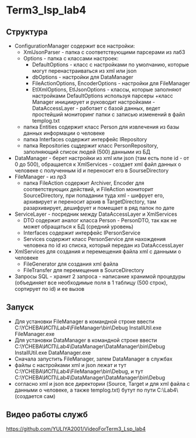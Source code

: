 # Term3_Isp_lab4
## Структура
- ConfigurationManager содержит все настройки:
  + XmlJsonParser - папка с соответствующими парсерами из лаб3
  + Options - папка с классами настроек:
     + DefaultOptions - класс с настройками по умолчанию, которые могут перенастраиваться из xml или json
     + dbOptions - настройки для DataManager
     + FileActionOptions, EncoderOptions - настройки для FileManager
     + EtlXmlOptions, EtlJsonOptions - классы, которые заполняют настройками DefaultOptions используя парсеры
  +класс Manager инициирует и руководит настройками
-DataAccessLayer - работает с базой данных, ведет простейший мониторинг папки с записью изменений в файл templog.txt
  + папка Entities содержит класс Person для извлечения из базы данных информации о человеке
  + папка Interfaces содержит интерфейс IRepository
  + папка Repositories сщдержит класс PersonRepository, заполняющий список людей (500) данными из БД
- DataManager - берет настройки из xml или json (там есть поле id - от 0 до 500), обращается к XmlServices - создает 
xml файл данных о человеке с полученным id и переносит его в SourseDirectory
- FileManager - из лр3
  + папка FileAction содержит Archiver, Encoder для соответствующих действий, и FileAction мониторит SourceDirectory, при попадании туда xml - 
  шифрует его, архивирует и переносит архив в TargetDirectory, там разархивирует, дешифрует и помещает в ряд папок по дате
- ServiceLayer - посредник между DataAccessLayer и XmlServices
  + DTO содержит аналог класса Person - PersonDTO, так как не может обращаться к БД (средний уровень)
  + Interfaces содержит интерфейс IPersonService
  + Services содержит класс PersonService для нахождения человека по id из списка, который передан из DataAccessLayer
- XmlServices для создания и перемещения файла xml с данными о человеке
  + FileGenerator для создания xml файла
  + FileTransfer для перемещения в SourceDirectory
- Запросы SQL - хранит 2 запроса - написание хранимой процедуры (объединяет все необходимые поля в 1 таблицу (500 строк), сортирует по id) и ее вызов
## Запуск
- Для установки FileManager в командной строке ввести 
  C:\YCHEBA\ИСП\Lab4\FileManager\bin\Debug
  InstallUtil.exe FileManager.exe
- Для установки DataManager в командной строке ввести 
  C:\YCHEBA\ИСП\Lab4\DataManager\DataManager\bin\Debug
  InstallUtil.exe DataManager.exe
- Сначала запустить FileManager, затем DataManager в службах
- файлы с настройками xml и json лежат и тут C:\YCHEBA\ИСП\Lab4\FileManager\bin\Debug, и тут C:\YCHEBA\ИСП\Lab4\DataManager\DataManager\bin\Debug
- согласно xml и json все директории (Source, Target и для xml  файла с данными о человеке, а также templog.txt) бутут по пути C:\\Lab4\\(создается сам)
## Видео работы служб
https://github.com/YULIYA2001/VideoForTerm3_Lsp_lab4
